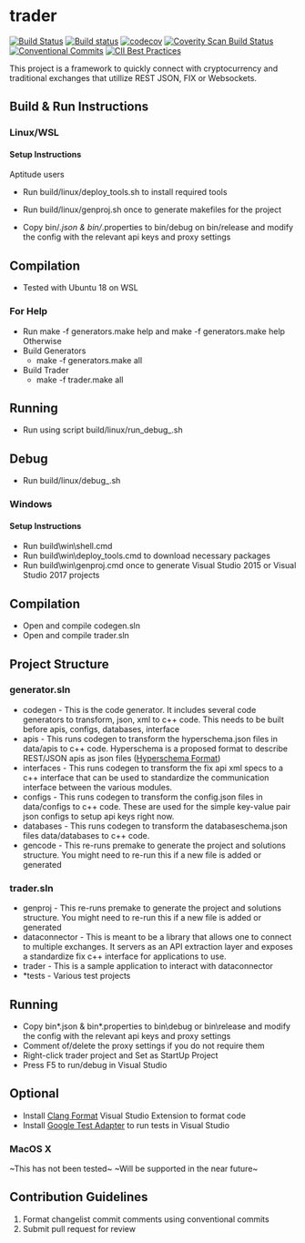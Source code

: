 # trader

[![Build Status](https://travis-ci.com/FinSecSystems/trader.svg?branch=master)](https://travis-ci.com/FinSecSystems/trader)
[![Build status](https://ci.appveyor.com/api/projects/status/oyjbn65vy8qg176q?svg=true)](https://ci.appveyor.com/project/FinSec/trader)
[![codecov](https://codecov.io/gh/FinSecSystems/trader/branch/master/graph/badge.svg)](https://codecov.io/gh/FinSecSystems/trader)
[![Coverity Scan Build Status](https://img.shields.io/coverity/scan/15796.svg)](https://scan.coverity.com/projects/finsecsystems-trader)
[![Conventional Commits](https://img.shields.io/badge/Conventional%20Commits-1.0.0-yellow.svg)](https://conventionalcommits.org/)
[![CII Best Practices](https://bestpractices.coreinfrastructure.org/projects/1605/badge)](https://bestpractices.coreinfrastructure.org/projects/1605)

This project is a framework to quickly connect with cryptocurrency and traditional exchanges that utillize REST JSON, FIX or Websockets.

## Build & Run Instructions

### Linux/WSL

#### Setup Instructions
Aptitude users
- Run build/linux/deploy_tools.sh to install required tools

- Run build/linux/genproj.sh once to generate makefiles for the project
- Copy bin/*.json & bin/*.properties to bin/debug on bin/release and modify the config with the relevant api keys and proxy settings

## Compilation
- Tested with Ubuntu 18 on WSL
### For Help
- Run make -f generators.make help and make -f generators.make help
Otherwise
 - Build Generators
   - make -f generators.make all
 - Build Trader
   - make -f trader.make all

## Running
- Run using script build/linux/run_debug_<compiler>.sh

## Debug
- Run build/linux/debug_<compiler>.sh


### Windows

#### Setup Instructions 

- Run build\win\shell.cmd
- Run build\win\deploy_tools.cmd to download necessary packages
- Run build\win\genproj.cmd once to generate Visual Studio 2015 or Visual Studio 2017 projects

## Compilation
- Open and compile codegen.sln
- Open and compile trader.sln

## Project Structure

### generator.sln
- codegen - This is the code generator. It includes several code generators to transform, json, xml to c++ code. This needs to be built before apis, configs, databases, interface
- apis - This runs codegen to transform the hyperschema.json files in data/apis to c++ code. Hyperschema is a proposed format to describe REST/JSON apis as json files ([Hyperschema Format](http://json-schema.org/latest/json-schema-hypermedia.html))
- interfaces - This runs codegen to transform the fix api xml specs to a c++ interface that can be used to standardize the communication interface between the various modules.
- configs - This runs codegen to transform the config.json files in data/configs to c++ code. These are used for the simple key-value pair json configs to setup api keys right now.
- databases - This runs codegen to transform the databaseschema.json files data/databases to c++ code.
- gencode - This re-runs premake to generate the project and solutions structure. You might need to re-run this if a new file is added or generated

### trader.sln
- genproj - This re-runs premake to generate the project and solutions structure. You might need to re-run this if a new file is added or generated
- dataconnector - This is meant to be a library that allows one to connect to multiple exchanges. It servers as an API extraction layer and exposes a standardize fix c++ interface for applications to use.
- trader - This is a sample application to interact with dataconnector
- *tests - Various test projects

## Running
- Copy bin\*.json & bin\*.properties to bin\debug or bin\release and modify the config with the relevant api keys and proxy settings
- Comment of/delete the proxy settings if you do not require them
- Right-click trader project and Set as StartUp Project
- Press F5 to run/debug in Visual Studio

## Optional
- Install [Clang Format](https://marketplace.visualstudio.com/items?itemName=LLVMExtensions.ClangFormat) Visual Studio Extension to format code
- Install [Google Test Adapter](https://marketplace.visualstudio.com/items?itemName=ChristianSoltenborn.GoogleTestAdapter) to run tests in Visual Studio 


### MacOS X
~This has not been tested~
~Will be supported in the near future~
## Contribution Guidelines
1. Format changelist commit comments using conventional commits
2. Submit pull request for review
